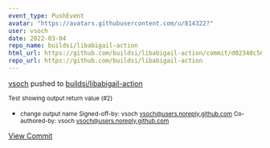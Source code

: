 ```yaml
---
event_type: PushEvent
avatar: "https://avatars.githubusercontent.com/u/814322?"
user: vsoch
date: 2022-03-04
repo_name: buildsi/libabigail-action
html_url: https://github.com/buildsi/libabigail-action/commit/d02340c56e59b8f6e54bd23c66408a0ba52ecc91
repo_url: https://github.com/buildsi/libabigail-action
---
```


<a href='https://github.com/vsoch' target='_blank'>vsoch</a> pushed to <a href='https://github.com/buildsi/libabigail-action' target='_blank'>buildsi/libabigail-action</a>

<small>Test showing output return value (#2)

* change output name
Signed-off-by: vsoch <vsoch@users.noreply.github.com>
Co-authored-by: vsoch <vsoch@users.noreply.github.com></small>

<a href='https://github.com/buildsi/libabigail-action/commit/d02340c56e59b8f6e54bd23c66408a0ba52ecc91' target='_blank'>View Commit</a>
